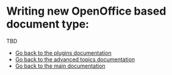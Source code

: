 # Writing new OpenOffice based document type:

TBD

- [Go back to the plugins documentation](../README.md)
- [Go back to the advanced topics documentation](../../README.md)
- [Go back to the main documentation](../../../README.md)
